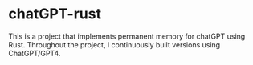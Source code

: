 # chatGPT-rust
This is a project that implements permanent memory for chatGPT using Rust. Throughout the project, I continuously built versions using ChatGPT/GPT4.
